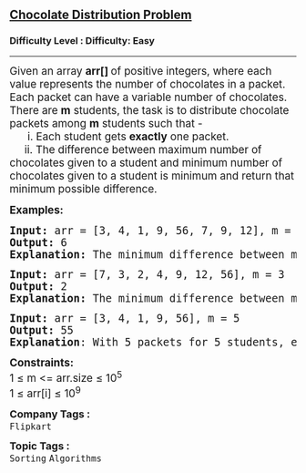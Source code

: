 <h2><a href="https://www.geeksforgeeks.org/problems/chocolate-distribution-problem3825/1?page=1&category=Sorting&sortBy=submissions">Chocolate Distribution Problem</a></h2><h3>Difficulty Level : Difficulty: Easy</h3><hr><div class="problems_problem_content__Xm_eO"><p><span style="font-size: 14pt;">Given an array <strong>arr[] </strong>of positive integers, where each value represents the number of chocolates in a packet. Each packet can have a variable number of chocolates. There are <strong>m</strong> students, the task is to distribute chocolate packets among <strong>m</strong> students such that - <br>&nbsp; &nbsp; &nbsp; i. Each student gets <strong>exactly</strong> one packet.<br>&nbsp; &nbsp; &nbsp;ii. The difference between maximum number of chocolates given to a student and minimum number of chocolates given to a student is minimum and return that minimum possible difference.</span></p>
<p><span style="font-size: 14pt;"><strong>Examples:</strong></span></p>
<pre><span style="font-size: 14pt;"><strong>Input: </strong>arr = [3, 4, 1, 9, 56, 7, 9, 12], m = 5<strong>
Output: </strong>6
<strong>Explanation: </strong>The minimum difference between maximum chocolates and minimum chocolates is 9 - 3 = 6 by choosing following m packets :[3, 4, 9, 7, 9].
</span></pre>
<pre><span style="font-size: 14pt;"><strong>Input: </strong>arr = [7, 3, 2, 4, 9, 12, 56], m = 3
<strong>Output: </strong>2
<strong>Explanation: </strong>The minimum difference between maximum chocolates and minimum chocolates is 4 - 2 = 2 by choosing following m packets :[3, 2, 4].</span></pre>
<pre><span style="font-size: 14pt;"><strong>Input: </strong>arr = [3, 4, 1, 9, 56], m = 5<strong>
Output: </strong>55<br><strong>Explanation</strong>: With 5 packets for 5 students, each student will receive one packet, so the difference is 56 - 1 = 55.</span></pre>
<p><span style="font-size: 14pt;"><strong>Constraints:</strong><br>1 ≤ m &lt;= arr.size ≤ 10<sup>5</sup><br>1 ≤ arr[i] ≤ 10<sup>9</sup><br></span></p></div><p><span style=font-size:18px><strong>Company Tags : </strong><br><code>Flipkart</code>&nbsp;<br><p><span style=font-size:18px><strong>Topic Tags : </strong><br><code>Sorting</code>&nbsp;<code>Algorithms</code>&nbsp;